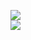 [![](https://img.shields.io/badge/Made%20With-Github%20Spray-lightgrey.svg?style=for-the-badge&logo=github)](https://github.com/Annihil/github-spray#2073)  
[![](https://i.imgur.com/2DrTn0Z.gif)](https://github.com/Annihil/github-spray)